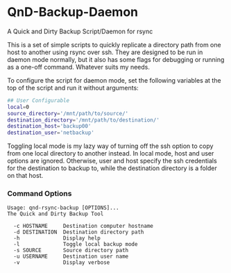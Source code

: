 # QnD-Backup-Daemon
A Quick and Dirty Backup Script/Daemon for rsync

This is a set of simple scripts to quickly replicate a directory path from one host to another using rsync over ssh. They are designed to be run in daemon mode normally, but it also has some flags for debugging or running as a one-off command. Whatever suits my needs.

To configure the script for daemon mode, set the following variables at the top of the script and run it without arguments:

```bash
## User Configurable
local=0
source_directory='/mnt/path/to/source/'
destination_directory='/mnt/path/to/destination/'
destination_host='backup00'
destination_user='netbackup'
```

Toggling local mode is my lazy way of turning off the ssh option to copy from one local directory to another instead. In local mode, host and user options are ignored. Otherwise, user and host specify the ssh credentials for the destination to backup to, while the destination directory is a folder on that host.

### Command Options

```
Usage: qnd-rsync-backup [OPTIONS]...
The Quick and Dirty Backup Tool

  -c HOSTNAME     Destination computer hostname
  -d DESTINATION  Destination directory path
  -h              Display help
  -l              Toggle local backup mode
  -s SOURCE       Source directory path
  -u USERNAME     Destination user name
  -v              Display verbose
```
